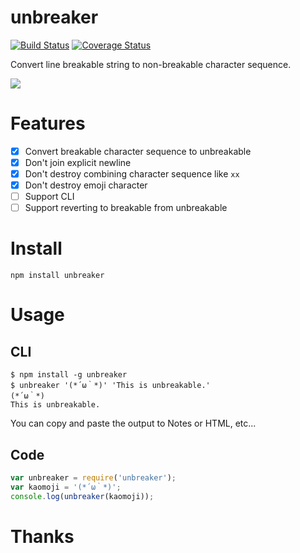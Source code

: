 # unbreaker

[![Build Status](https://travis-ci.org/kawaz/unbreaker.svg?branch=master)](https://travis-ci.org/kawaz/unbreaker)
[![Coverage Status](https://coveralls.io/repos/github/kawaz/unbreaker/badge.svg?branch=master)](https://coveralls.io/github/kawaz/unbreaker?branch=master)

Convert line breakable string to non-breakable character sequence.

![](demo.gif)

# Features

- [x] Convert breakable character sequence to unbreakable
- [x] Don't join explicit newline
- [x] Don't destroy combining character sequence like `xx`
- [x] Don't destroy emoji character
- [ ] Support CLI
- [ ] Support reverting to breakable from unbreakable

# Install

```
npm install unbreaker
```

# Usage

## CLI

```
$ npm install -g unbreaker
$ unbreaker '(*´ω｀*)' 'This is unbreakable.'
(*´ω｀*)
This is unbreakable.
```

You can copy and paste the output to Notes or HTML, etc...

## Code

```javascript
var unbreaker = require('unbreaker');
var kaomoji = '(*´ω｀*)';
console.log(unbreaker(kaomoji));
```

# Thanks
[]()


